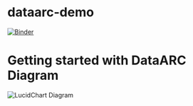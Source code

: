# dataarc-demo

[![Binder](https://mybinder.org/badge_logo.svg)](https://mybinder.org/v2/gh/aelydens/dataarc-demo/master)


# Getting started with DataARC Diagram

![LucidChart Diagram](https://app.lucidchart.com/publicSegments/view/65c34519-5f55-4e34-8cde-fc3d5ca4a2ce/image.png)
